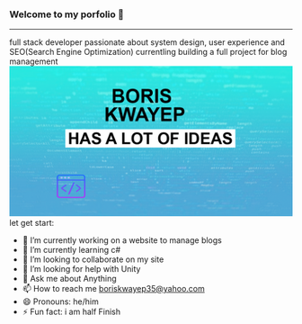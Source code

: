 ### Welcome to my porfolio 👋
-----------------------------
full stack  developer passionate about system design, user experience and SEO(Search Engine Optimization)
currentling building a full project for blog management
![](design.png)
let  get start:

- 🔭 I’m currently working on a website to manage blogs
- 🌱 I’m currently learning c#
- 👯 I’m looking to collaborate on my site
- 🤔 I’m looking for help with Unity
- 💬 Ask me about Anything
- 📫 How to reach me boriskwayep35@yahoo.com
- 😄 Pronouns: he/him
- ⚡ Fun fact: i am half Finish

